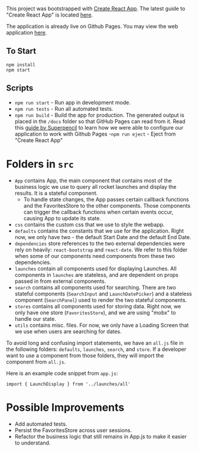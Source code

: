 This project was bootstrapped with [Create React App](https://github.com/facebookincubator/create-react-app). The latest guide to "Create React App" is located [here](https://github.com/facebookincubator/create-react-app/blob/master/packages/react-scripts/template/README.md).

The application is already live on Github Pages. You may view the web application [here](https://tra38.github.io/LaunchPedia).

## To Start

```
npm install
npm start
```

## Scripts

- ```npm run start``` - Run app in development mode.
- ```npm run tests``` - Run all automated tests.
- ```npm run build``` - Build the app for production. The generated output is placed in the ```/docs``` folder so that GitHub Pages can read from it. Read this [guide by Superpencil](https://github.com/facebookincubator/create-react-app/issues/1354#issuecomment-316890832) to learn how we were able to configure our application to work with Github Pages
-```npm run eject``` - Eject from "Create React App"

# Folders in ```src```

- ```App``` contains App, the main component that contains most of the business logic we use to query all rocket launches and display the results. It is a stateful component.
  - To handle state changes, the App passes certain callback functions and the FavoritesStore to the other components. Those components can trigger the callback functions when certain events occur, causing App to update its state.
- ```css``` contains the custom css that we use to style the webapp.
- ```defaults``` contains the constants that we use for the application. Right now, we only have two - the default Start Date and the default End Date.
- ```dependencies``` store references to the two external dependencies were rely on heavily: ```react-bootstrap``` and ```react-date```. We refer to this folder when some of our components need components from these two dependencies.
- ```launches``` contain all components used for displaying Launches. All components in ```launches``` are stateless, and are dependent on props passed in from external components.
- ```search``` contains all components used for searching. There are two stateful components (```SearchInput``` and ```LaunchDatePicker```) and a stateless component (```SearchPanel```) used to render the two stateful components.
- ```stores``` contains all components used for storing data. Right now, we only have one store (```FavoritesStore```), and we are using "mobx" to handle our state.
- ```utils``` contains misc. files. For now, we only have a Loading Screen that we use when users are searching for dates.

To avoid long and confusing import statements, we have an ```all.js``` file in the following folders: ```defaults```, ```launches```, ```search```, and ```store```. If a developer want to use a component from those folders, they will import the component from ```all.js```.

Here is an example code snippet from ```app.js```:

```
import { LaunchDisplay } from '../launches/all'
```

# Possible Improvements

- Add automated tests.
- Persist the FavoritesStore across user sessions.
- Refactor the business logic that still remains in App.js to make it easier to understand.
